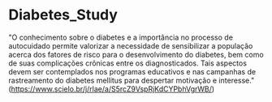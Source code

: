 # Diabetes_Study


"O conhecimento sobre o diabetes e a importância no processo de autocuidado permite valorizar a necessidade de sensibilizar a população acerca dos fatores de risco para o desenvolvimento do diabetes, bem como de suas complicações crônicas entre os diagnosticados. Tais aspectos devem ser contemplados nos programas educativos e nas campanhas de rastreamento do diabetes mellitus para despertar motivação e interesse." 
(https://www.scielo.br/j/rlae/a/S5rcZ9VspRjKdCYPbhVgrWB/)



